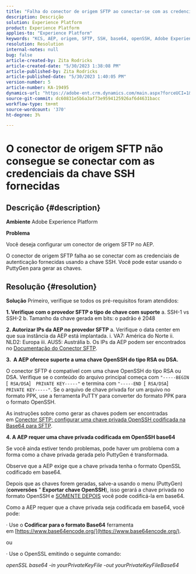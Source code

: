 ```yaml
---
title: "Falha do conector de origem SFTP ao conectar-se com as credenciais de chave SSH fornecidas"
description: Descrição
solution: Experience Platform
product: Experience Platform
applies-to: "Experience Platform"
keywords: "KCS, AEP, origem, SFTP, SSH, base64, openSSH, Adobe Experience Platform, solução de problemas, conector, conexão com falha, credenciais da chave SSH"
resolution: Resolution
internal-notes: null
bug: false
article-created-by: Zita Rodricks
article-created-date: "5/30/2023 1:38:08 PM"
article-published-by: Zita Rodricks
article-published-date: "5/30/2023 1:40:05 PM"
version-number: 5
article-number: KA-19495
dynamics-url: "https://adobe-ent.crm.dynamics.com/main.aspx?forceUCI=1&pagetype=entityrecord&etn=knowledgearticle&id=29f60831-effe-ed11-8f6e-6045bd0063aa"
source-git-commit: dc60831e5b6a3af73e9594125926af6d4631bacc
workflow-type: tm+mt
source-wordcount: '370'
ht-degree: 3%

---
```


# O conector de origem SFTP não consegue se conectar com as credenciais da chave SSH fornecidas

## Descrição {#description}


<b>Ambiente</b>
Adobe Experience Platform

<b>Problema</b>

Você deseja configurar um conector de origem SFTP no AEP.

O conector de origem SFTP falha ao se conectar com as credenciais de autenticação fornecidas usando a chave SSH. Você pode estar usando o PuttyGen para gerar as chaves.


## Resolução {#resolution}


<b>Solução</b>
Primeiro, verifique se todos os pré-requisitos foram atendidos:

<b>1. Verifique com o provedor SFTP o tipo de chave com suporte</b>
a. SSH-1 vs SSH-2 b. Tamanho da chave gerada em bits: o padrão é 2048

<b>2. Autorizar IPs da AEP no provedor SFTP</b>
a. Verifique o data center em que sua instância da AEP está implantada.
i. VA7: América do Norte ii. NLD2: Europa iii. AUS5: Austrália b. Os IPs da AEP podem ser encontrados no [Documentação do Conector SFTP](https://experienceleague.adobe.com/docs/experience-platform/sources/connectors/cloud-storage/sftp.html).



<b>3.  A AEP oferece suporte a uma chave OpenSSH do tipo RSA ou DSA.</b>

O conector SFTP é compatível com uma chave OpenSSH do tipo RSA ou DSA. Verifique se o conteúdo do arquivo principal começa com `"-----BEGIN `[` RSA/DSA`]`  PRIVATE KEY-----"` e termina com `"-----END `[` RSA/DSA`]`  PRIVATE KEY-----"`. Se o arquivo de chave privada for um arquivo no formato PPK, use a ferramenta PuTTY para converter do formato PPK para o formato OpenSSH.

As instruções sobre como gerar as chaves podem ser encontradas em [Conector SFTP: configurar uma chave privada OpenSSH codificada na Base64 para SFTP](https://experienceleague.adobe.com/docs/experience-platform/sources/connectors/cloud-storage/sftp.html#set-up-a-base64-encoded-openssh-private-key-for-sftp).



<b>4. A AEP requer uma chave privada codificada em OpenSSH base64 </b>



Se você ainda estiver tendo problemas, pode haver um problema com a forma como a chave privada gerada pelo PuttyGen é transformada.

Observe que a AEP exige que a chave privada tenha o formato OpenSSL codificado em base64.

Depois que as chaves forem geradas, salve-a usando o menu (PuttyGen) (<b>conversões</b> &quot; <b>Exportar chave OpenSSH</b>), isso gerará a chave privada no formato OpenSSH e <u>SOMENTE DEPOIS</u> você pode codificá-la em base64.

Como a AEP requer que a chave privada seja codificada em base64, você pode:

· Use o <b>Codificar para o formato Base64</b> ferramenta em [https://www.base64encode.org/](https://www.base64encode.org/).

ou

· Use o OpenSSL emitindo o seguinte comando:

*openSSL base64 -in yourPrivateKeyFile -out yourPrivateKeyFileBase64*










